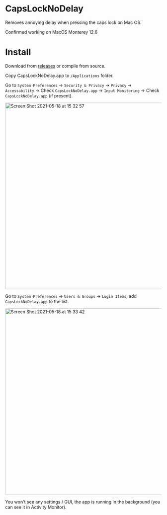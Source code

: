 # CapsLockNoDelay
Removes annoying delay when pressing the caps lock on Mac OS.

Confirmed working on MacOS Monterey 12.6

# Install
Download from [releases](https://github.com/gkpln3/CapsLockNoDelay/releases) or compile from source.

Copy CapsLockNoDelay.app to `/Applications` folder.

Go to `System Preferences` -> `Security & Privacy` -> `Privacy` -> `Accessability` -> Check `CapsLockNoDelay.app` -> `Input Monitoring` -> Check `CapsLockNoDelay.app` (if present).

<img width="600" alt="Screen Shot 2021-05-18 at 15 32 57" src="https://user-images.githubusercontent.com/8081679/118651850-a13a8b00-b7ee-11eb-94cc-8fa999fc49a9.png">


Go to `System Preferences` -> `Users & Groups` -> `Login Items`, add `CapsLockNoDelay.app` to the list.

<img width="600" alt="Screen Shot 2021-05-18 at 15 33 42" src="https://user-images.githubusercontent.com/8081679/118651868-a566a880-b7ee-11eb-842b-08e5539b6c31.png">


You won't see any settings / GUI, the app is running in the background (you can see it in Activity Monitor).
